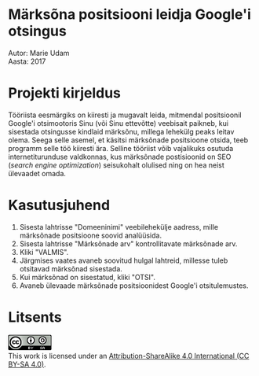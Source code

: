 # Märksõna positsiooni leidja Google'i otsingus
Autor: Marie Udam<br>
Aasta: 2017

# Projekti kirjeldus
Tööriista eesmärgiks on kiiresti ja mugavalt leida, mitmendal positsioonil Google'i otsimootoris Sinu (või Sinu ettevõtte) veebisait paikneb, kui sisestada otsingusse kindlaid märksõnu, millega lehekülg peaks leitav olema. Seega selle asemel, et käsitsi märksõnade positsioone otsida, teeb programm selle töö kiiresti ära. Selline tööriist võib vajalikuks osutuda internetiturunduse valdkonnas, kus märksõnade postisioonid on SEO (<i>search engine optimization</i>) seisukohalt olulised ning on hea neist ülevaadet omada.

# Kasutusjuhend
1. Sisesta lahtrisse "Domeeninimi" veebilehekülje aadress, mille märksõnade positsioone soovid analüüsida.
2. Sisesta lahtrisse "Märksõnade arv" kontrollitavate märksõnade arv.
3. Kliki "VALMIS".
4. Järgmises vaates avaneb soovitud hulgal lahtreid, millesse tuleb otsitavad märksõnad sisestada.
5. Kui märksõnad on sisestatud, kliki "OTSI".
6. Avaneb ülevaade märksõnade positsioonidest Google'i otsitulemustes.

# Litsents
<img src="litsents.png" alt="Attribution-ShareAlike" style="width:88px;height:31px;"><br>
This work is licensed under an <a href="https://creativecommons.org/licenses/by-sa/4.0/">Attribution-ShareAlike 4.0 International (CC BY-SA 4.0)</a>.